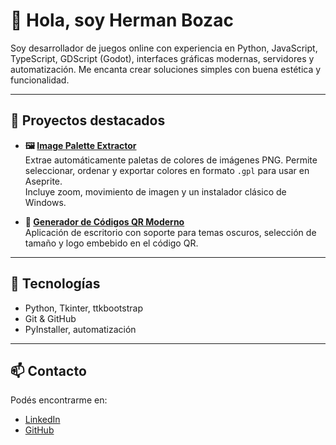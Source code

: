 # 👋 Hola, soy Herman Bozac

Soy desarrollador de juegos online con experiencia en Python, JavaScript, TypeScript, GDScript (Godot), interfaces gráficas modernas, servidores y automatización. Me encanta crear soluciones simples con buena estética y funcionalidad.

---

## 🔧 Proyectos destacados

- **🖼️ [Image Palette Extractor](https://github.com/HermanBozacDev/EasyPaletteExporter)**  
  Extrae automáticamente paletas de colores de imágenes PNG. Permite seleccionar, ordenar y exportar colores en formato `.gpl` para usar en Aseprite.  
  Incluye zoom, movimiento de imagen y un instalador clásico de Windows.

- **🎯 [Generador de Códigos QR Moderno](https://github.com/HermanBozacDev/QrGenerator)**  
  Aplicación de escritorio con soporte para temas oscuros, selección de tamaño y logo embebido en el código QR.

---

## 🚀 Tecnologías

- Python, Tkinter, ttkbootstrap  
- Git & GitHub  
- PyInstaller, automatización  

---

## 📫 Contacto

Podés encontrarme en:
- [LinkedIn](https://www.linkedin.com/in/martinhermanbozac/)
- [GitHub](https://github.com/HermanBozacDev)
